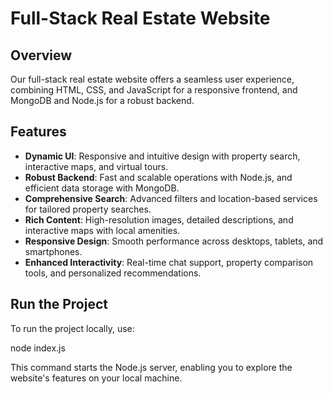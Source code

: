 # Full-Stack Real Estate Website

## Overview

Our full-stack real estate website offers a seamless user experience, combining HTML, CSS, and JavaScript for a responsive frontend, and MongoDB and Node.js for a robust backend.

## Features

- **Dynamic UI**: Responsive and intuitive design with property search, interactive maps, and virtual tours.
- **Robust Backend**: Fast and scalable operations with Node.js, and efficient data storage with MongoDB.
- **Comprehensive Search**: Advanced filters and location-based services for tailored property searches.
- **Rich Content**: High-resolution images, detailed descriptions, and interactive maps with local amenities.
- **Responsive Design**: Smooth performance across desktops, tablets, and smartphones.
- **Enhanced Interactivity**: Real-time chat support, property comparison tools, and personalized recommendations.

## Run the Project

To run the project locally, use:

node index.js

This command starts the Node.js server, enabling you to explore the website's features on your local machine.
